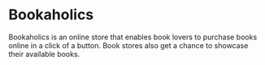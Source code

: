 
# Bookaholics

Bookaholics is an online store that enables book lovers to purchase books online in a click of a button. Book stores also get a chance to showcase their available books.